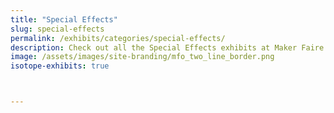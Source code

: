 ```yaml
---
title: "Special Effects"
slug: special-effects
permalink: /exhibits/categories/special-effects/
description: Check out all the Special Effects exhibits at Maker Faire Orlando!
image: /assets/images/site-branding/mfo_two_line_border.png
isotope-exhibits: true



---
```

